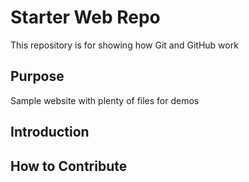 # Starter Web Repo

This repository is for showing how Git and GitHub work

## Purpose

Sample website with plenty of files for demos

## Introduction

## How to Contribute

